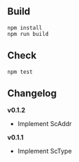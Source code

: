 ## Build
```
npm install
npm run build
```

## Check
```
npm test
```

## Changelog

**v0.1.2**
- Implement ScAddr

**v0.1.1**
- Implement ScType
